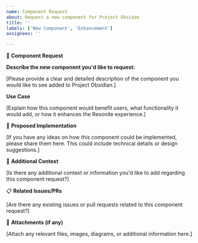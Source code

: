 ```yaml
---
name: Component Request
about: Request a new component for Project Obsidan
title: ''
labels: ['New Component', 'Enhancement']
assignees: ''

---
```


🔌 **Component Request**

**Describe the new component you'd like to request:**

[Please provide a clear and detailed description of the component you would like to see added to Project Obsidian.]

**Use Case**

[Explain how this component would benefit users, what functionality it would add, or how it enhances the Resonite experience.]

🚀 **Proposed Implementation**

[If you have any ideas on how this component could be implemented, please share them here. This could include technical details or design suggestions.]

💬 **Additional Context**

[Is there any additional context or information you'd like to add regarding this component request?]

📋 **Related Issues/PRs**

[Are there any existing issues or pull requests related to this component request?]

📎 **Attachments (if any)**

[Attach any relevant files, images, diagrams, or additional information here.]
